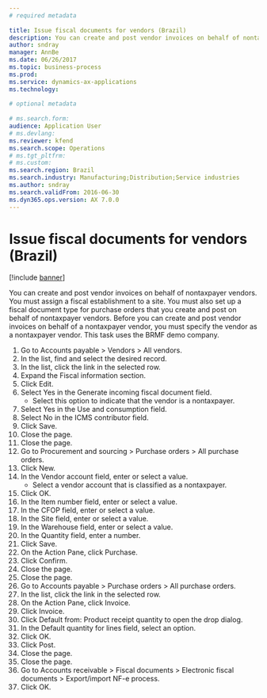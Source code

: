 ```yaml
--- 
# required metadata 
 
title: Issue fiscal documents for vendors (Brazil)
description: You can create and post vendor invoices on behalf of nontaxpayer vendors. 
author: sndray
manager: AnnBe 
ms.date: 06/26/2017
ms.topic: business-process 
ms.prod:  
ms.service: dynamics-ax-applications 
ms.technology:  
 
# optional metadata 
 
# ms.search.form:   
audience: Application User 
# ms.devlang:  
ms.reviewer: kfend
ms.search.scope: Operations 
# ms.tgt_pltfrm:  
# ms.custom:  
ms.search.region: Brazil
ms.search.industry: Manufacturing;Distribution;Service industries
ms.author: sndray
ms.search.validFrom: 2016-06-30 
ms.dyn365.ops.version: AX 7.0.0 
---
```

# Issue fiscal documents for vendors (Brazil)

[!include [banner](../../includes/banner.md)]

You can create and post vendor invoices on behalf of nontaxpayer vendors. You must assign a fiscal establishment to a site. You must also set up a fiscal document type for purchase orders that you create and post on behalf of nontaxpayer vendors. Before you can create and post vendor invoices on behalf of a nontaxpayer vendor, you must specify the vendor as a nontaxpayer vendor. This task uses the BRMF demo company.

1. Go to Accounts payable > Vendors > All vendors.
2. In the list, find and select the desired record.
3. In the list, click the link in the selected row.
4. Expand the Fiscal information section.
5. Click Edit.
6. Select Yes in the Generate incoming fiscal document field.
    * Select this option to indicate that the vendor is a nontaxpayer.  
7. Select Yes in the Use and consumption field.
8. Select No in the ICMS contributor field.
9. Click Save.
10. Close the page.
11. Close the page.
12. Go to Procurement and sourcing > Purchase orders > All purchase orders.
13. Click New.
14. In the Vendor account field, enter or select a value.
    * Select a vendor account that is classified as a nontaxpayer.  
15. Click OK.
16. In the Item number field, enter or select a value.
17. In the CFOP field, enter or select a value.
18. In the Site field, enter or select a value.
19. In the Warehouse field, enter or select a value.
20. In the Quantity field, enter a number.
21. Click Save.
22. On the Action Pane, click Purchase.
23. Click Confirm.
24. Close the page.
25. Close the page.
26. Go to Accounts payable > Purchase orders > All purchase orders.
27. In the list, click the link in the selected row.
28. On the Action Pane, click Invoice.
29. Click Invoice.
30. Click Default from: Product receipt quantity to open the drop dialog.
31. In the Default quantity for lines field, select an option.
32. Click OK.
33. Click Post.
34. Close the page.
35. Close the page.
36. Go to Accounts receivable > Fiscal documents > Electronic fiscal documents > Export/import NF-e process.
37. Click OK.

